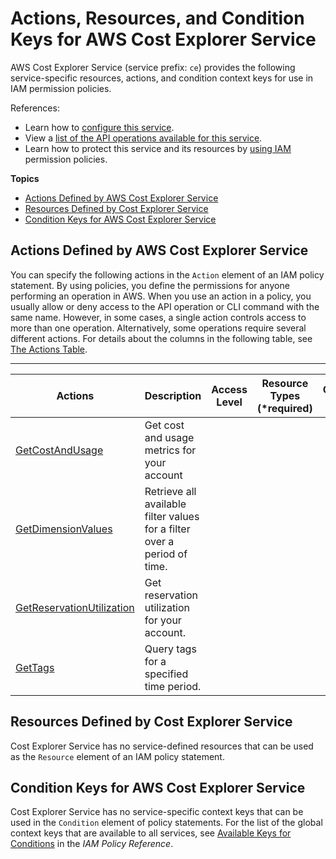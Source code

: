 # Actions, Resources, and Condition Keys for AWS Cost Explorer Service<a name="list_awscostexplorerservice"></a>

AWS Cost Explorer Service \(service prefix: `ce`\) provides the following service\-specific resources, actions, and condition context keys for use in IAM permission policies\.

References:
+ Learn how to [configure this service](http://docs.aws.amazon.com/awsaccountbilling/latest/aboutv2/)\.
+ View a [list of the API operations available for this service](http://docs.aws.amazon.com/aws-cost-management/latest/APIReference/)\.
+ Learn how to protect this service and its resources by [using IAM](http://docs.aws.amazon.com/awsaccountbilling/latest/aboutv2/cost-explorer-access.html) permission policies\.

**Topics**
+ [Actions Defined by AWS Cost Explorer Service](#awscostexplorerservice-actions-as-permissions)
+ [Resources Defined by Cost Explorer Service](#awscostexplorerservice-resources-for-iam-policies)
+ [Condition Keys for AWS Cost Explorer Service](#awscostexplorerservice-policy-keys)

## Actions Defined by AWS Cost Explorer Service<a name="awscostexplorerservice-actions-as-permissions"></a>

You can specify the following actions in the `Action` element of an IAM policy statement\. By using policies, you define the permissions for anyone performing an operation in AWS\. When you use an action in a policy, you usually allow or deny access to the API operation or CLI command with the same name\. However, in some cases, a single action controls access to more than one operation\. Alternatively, some operations require several different actions\. For details about the columns in the following table, see [The Actions Table](reference_policies_actions-resources-contextkeys.md#actions_table)\.


****  

| Actions | Description | Access Level | Resource Types \(\*required\) | Condition Keys | Dependent Actions | 
| --- | --- | --- | --- | --- | --- | 
| [GetCostAndUsage](http://docs.aws.amazon.com/aws-cost-management/latest/APIReference/${ActionsDocRoot}API_GetCostAndUsage.html) | Get cost and usage metrics for your account |   |  |  |  | 
| [GetDimensionValues](http://docs.aws.amazon.com/aws-cost-management/latest/APIReference/${ActionsDocRoot}API_GetDimensionValues.html) | Retrieve all available filter values for a filter over a period of time\. |   |  |  |  | 
| [GetReservationUtilization](http://docs.aws.amazon.com/aws-cost-management/latest/APIReference/${ActionsDocRoot}API_GetReservationUtilization.html) | Get reservation utilization for your account\. |   |  |  |  | 
| [GetTags](http://docs.aws.amazon.com/aws-cost-management/latest/APIReference/${ActionsDocRoot}API_GetTags.html) | Query tags for a specified time period\. |   |  |  |  | 

## Resources Defined by Cost Explorer Service<a name="awscostexplorerservice-resources-for-iam-policies"></a>

Cost Explorer Service has no service\-defined resources that can be used as the `Resource` element of an IAM policy statement\.

## Condition Keys for AWS Cost Explorer Service<a name="awscostexplorerservice-policy-keys"></a>

Cost Explorer Service has no service\-specific context keys that can be used in the `Condition` element of policy statements\. For the list of the global context keys that are available to all services, see [Available Keys for Conditions](http://docs.aws.amazon.com/IAM/latest/UserGuide/reference_policies_condition-keys.html#AvailableKeys) in the *IAM Policy Reference*\.